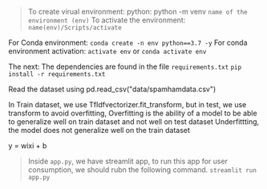 > To create virual environment: python: python -m venv ```name of the environment (env)```
To activate the environment: ```name(env)/Scripts/activate```


For Conda environment: ```conda create -n env python==3.7 -y```
For conda environment activation: ```activate env``` or ```conda activate env```


The next: The dependencies are found in the file ```requirements.txt```
```pip install -r requirements.txt```

Read the dataset using pd.read_csv("data/spamhamdata.csv")

In Train dataset, we use TfIdfvectorizer.fit_transform, but in test, we use transform to avoid overfitting,
Overfitting is the ability of a model to be able to generalize well on train dataset and not well on test dataset
Underfittting, the model does not generalize well on the train dataset

y = wixi + b

> Inside ```app.py```, we have streamlit app, to run this app for user consumption, we should rubn the following command. ```streamlit run app.py```

